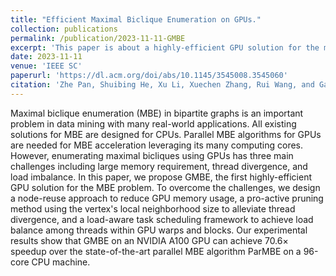 ```yaml
---
title: "Efficient Maximal Biclique Enumeration on GPUs."
collection: publications
permalink: /publication/2023-11-11-GMBE
excerpt: 'This paper is about a highly-efficient GPU solution for the maximal biclique enumeration problem.'
date: 2023-11-11
venue: 'IEEE SC'
paperurl: 'https://dl.acm.org/doi/abs/10.1145/3545008.3545060'
citation: 'Zhe Pan, Shuibing He, Xu Li, Xuechen Zhang, Rui Wang, and Gang Chen. Efficient Maximal Biclique Enumeration on GPUs. In Proceedings of the International Conference for High Performance Computing, Networking, Storage and Analysis (SC 2023). Association for Computing Machinery, New York, NY, USA, Article 16, 1–13.'
---
```


Maximal biclique enumeration (MBE) in bipartite graphs is an important problem in data mining with many real-world applications. All existing solutions for MBE are designed for CPUs. Parallel MBE algorithms for GPUs are needed for MBE acceleration leveraging its many computing cores. However, enumerating maximal bicliques using GPUs has three main challenges including large memory requirement, thread divergence, and load imbalance. In this paper, we propose GMBE, the first highly-efficient GPU solution for the MBE problem. To overcome the challenges, we design a node-reuse approach to reduce GPU memory usage, a pro-active pruning method using the vertex's local neighborhood size to alleviate thread divergence, and a load-aware task scheduling framework to achieve load balance among threads within GPU warps and blocks. Our experimental results show that GMBE on an NVIDIA A100 GPU can achieve 70.6× speedup over the state-of-the-art parallel MBE algorithm ParMBE on a 96-core CPU machine.
